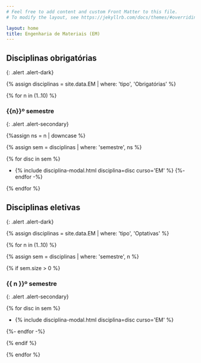 ```yaml
---
# Feel free to add content and custom Front Matter to this file.
# To modify the layout, see https://jekyllrb.com/docs/themes/#overriding-theme-defaults

layout: home
title: Engenharia de Materiais (EM)
---
```


## Disciplinas obrigatórias
{: .alert .alert-dark}

{% assign disciplinas = site.data.EM | where: 'tipo', 'Obrigatórias' %}

{% for n in (1..10) %}

### {{n}}º semestre
{: .alert .alert-secondary}

{%assign ns = n | downcase %}

{% assign sem = disciplinas | where: 'semestre', ns %}

{% for disc in sem %}
- {% include disciplina-modal.html disciplina=disc curso='EM' %}
{%- endfor -%}

{% endfor %}

## Disciplinas eletivas
{: .alert .alert-dark}

{% assign disciplinas = site.data.EM | where: 'tipo', 'Optativas' %}

{% for n in (1..10) %}

{% assign sem = disciplinas | where: 'semestre', n %}

{% if sem.size > 0 %}

### {{ n }}º semestre
{: .alert .alert-secondary}

{% for disc in sem %}

- {% include disciplina-modal.html disciplina=disc curso='EM' %}

{%- endfor -%}

{% endif %}

{% endfor %}
